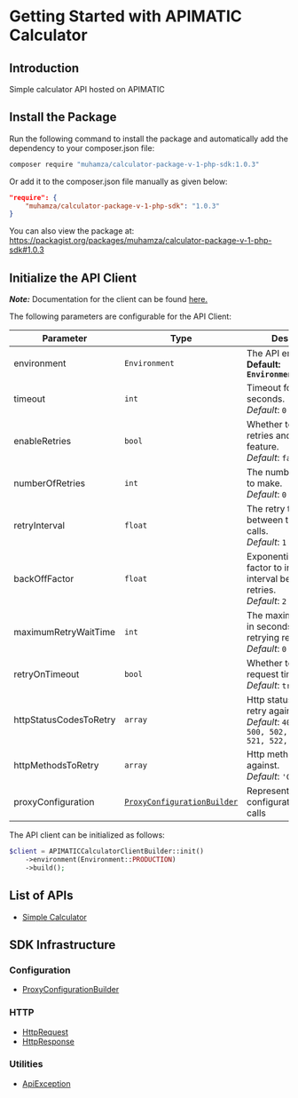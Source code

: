 
# Getting Started with APIMATIC Calculator

## Introduction

Simple calculator API hosted on APIMATIC

## Install the Package

Run the following command to install the package and automatically add the dependency to your composer.json file:

```bash
composer require "muhamza/calculator-package-v-1-php-sdk:1.0.3"
```

Or add it to the composer.json file manually as given below:

```json
"require": {
    "muhamza/calculator-package-v-1-php-sdk": "1.0.3"
}
```

You can also view the package at:
https://packagist.org/packages/muhamza/calculator-package-v-1-php-sdk#1.0.3

## Initialize the API Client

**_Note:_** Documentation for the client can be found [here.](https://www.github.com/MuHamza30/calculator-package-v-1-php-php-sdk/tree/1.0.3/doc/client.md)

The following parameters are configurable for the API Client:

| Parameter | Type | Description |
|  --- | --- | --- |
| environment | `Environment` | The API environment. <br> **Default: `Environment.PRODUCTION`** |
| timeout | `int` | Timeout for API calls in seconds.<br>*Default*: `0` |
| enableRetries | `bool` | Whether to enable retries and backoff feature.<br>*Default*: `false` |
| numberOfRetries | `int` | The number of retries to make.<br>*Default*: `0` |
| retryInterval | `float` | The retry time interval between the endpoint calls.<br>*Default*: `1` |
| backOffFactor | `float` | Exponential backoff factor to increase interval between retries.<br>*Default*: `2` |
| maximumRetryWaitTime | `int` | The maximum wait time in seconds for overall retrying requests.<br>*Default*: `0` |
| retryOnTimeout | `bool` | Whether to retry on request timeout.<br>*Default*: `true` |
| httpStatusCodesToRetry | `array` | Http status codes to retry against.<br>*Default*: `408, 413, 429, 500, 502, 503, 504, 521, 522, 524` |
| httpMethodsToRetry | `array` | Http methods to retry against.<br>*Default*: `'GET', 'PUT'` |
| proxyConfiguration | [`ProxyConfigurationBuilder`](https://www.github.com/MuHamza30/calculator-package-v-1-php-php-sdk/tree/1.0.3/doc/proxy-configuration-builder.md) | Represents the proxy configurations for API calls |

The API client can be initialized as follows:

```php
$client = APIMATICCalculatorClientBuilder::init()
    ->environment(Environment::PRODUCTION)
    ->build();
```

## List of APIs

* [Simple Calculator](https://www.github.com/MuHamza30/calculator-package-v-1-php-php-sdk/tree/1.0.3/doc/controllers/simple-calculator.md)

## SDK Infrastructure

### Configuration

* [ProxyConfigurationBuilder](https://www.github.com/MuHamza30/calculator-package-v-1-php-php-sdk/tree/1.0.3/doc/proxy-configuration-builder.md)

### HTTP

* [HttpRequest](https://www.github.com/MuHamza30/calculator-package-v-1-php-php-sdk/tree/1.0.3/doc/http-request.md)
* [HttpResponse](https://www.github.com/MuHamza30/calculator-package-v-1-php-php-sdk/tree/1.0.3/doc/http-response.md)

### Utilities

* [ApiException](https://www.github.com/MuHamza30/calculator-package-v-1-php-php-sdk/tree/1.0.3/doc/api-exception.md)

